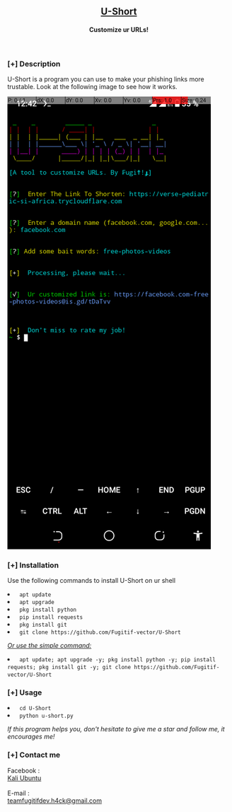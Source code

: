 <h2 align="center"><u>U-Short</u></h2>

<h4 align="center"> Customize ur URLs! </h4>

<p align="center">
<br>
</p>

### [+] Description
U-Short is a program you can use to make your phishing links more trustable. Look at the following image to see how it works.

![demo](https://github.com/Fugitif-vector/U-Short/blob/0199e7764170d1f5713a145f46885fae76098463/Screenshot_20220725-124241.png)

### [+] Installation

<p> Use the following commands to install U-Short on ur shell</p>
<li><code> apt update </code></li>
<li><code> apt upgrade </code></li>
<li><code> pkg install python </code></li>
<li><code> pip install requests </li></code>
<li><code> pkg install git </code></li>
<li><code> git clone https://github.com/Fugitif-vector/U-Short</code></li>

<p><i><u>Or use the simple command:</u></i></p>
<li><code> apt update; apt upgrade -y; pkg install python -y; pip install requests; pkg install git -y; git clone https://github.com/Fugitif-vector/U-Short</code></li>

### [+] Usage
<li><code> cd U-Short</code></li>
<li><code> python u-short.py </code></li>

<i>If this program helps you, don't hesitate to give me a star and follow me, it encourages me! </i>

### [+] Contact me

Facebook : 
<br>
[Kali Ubuntu](https://www.facebook.com/profile.php?id=100082908991551)
<br>
<br>
E-mail : <br>teamfugitifdev.h4ck@gmail.com
